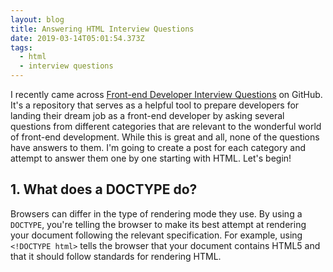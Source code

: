 ```yaml
---
layout: blog
title: Answering HTML Interview Questions
date: 2019-03-14T05:01:54.373Z
tags:
  - html
  - interview questions
---
```

I recently came across [Front-end Developer Interview Questions](https://github.com/h5bp/Front-end-Developer-Interview-Questions) on GitHub. It's a repository that serves as a helpful tool to prepare developers for landing their dream job as a front-end developer by asking several questions from different categories that are relevant to the wonderful world of front-end development. While this is great and all, none of the questions have answers to them. I'm going to create a post for each category and attempt to answer them one by one starting with HTML. Let's begin!

## 1. What does a DOCTYPE do?

Browsers can differ in the type of rendering mode they use. By using a `DOCTYPE`, you're telling the browser to make its best attempt at rendering your document following the relevant specification. For example, using `<!DOCTYPE html>` tells the browser that your document contains HTML5 and that it should follow standards for rendering HTML.
